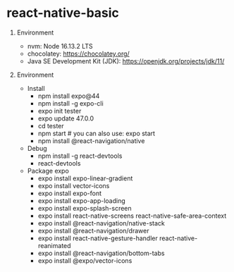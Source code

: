 # react-native-basic

1. Environment
   - nvm: Node 16.13.2 LTS
   - chocolatey: https://chocolatey.org/
   - Java SE Development Kit (JDK): https://openjdk.org/projects/jdk/11/

2. Environment
   - Install
     - npm install expo@44
     - npm install -g expo-cli
     - expo init tester
     - expo update 47.0.0
     - cd tester
     - npm start # you can also use: expo start
     - npm install @react-navigation/native
   - Debug
     - npm install -g react-devtools
     - react-devtools
   - Package expo
     - expo install expo-linear-gradient
     - expo install vector-icons
     - expo install expo-font
     - expo install expo-app-loading
     - expo install expo-splash-screen
     - expo install react-native-screens react-native-safe-area-context
     - expo install @react-navigation/native-stack
     - expo install @react-navigation/drawer
     - expo install react-native-gesture-handler react-native-reanimated
     - expo install @react-navigation/bottom-tabs
     - expo install @expo/vector-icons

